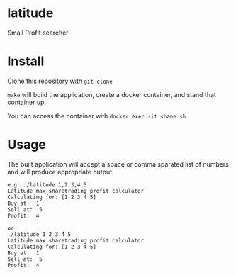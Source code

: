 # latitude
Small Profit searcher

# Install
Clone this repository with `git clone`

`make` will build the application, create a docker container, and stand that container up.

You can access the container with `docker exec -it shane sh`

# Usage
The built application will accept a space or comma sparated list of numbers and will produce appropriate output.
```
e.g. ./latitude 1,2,3,4,5
Latitude max sharetrading profit calculator
Calculating for: [1 2 3 4 5]
Buy at:  1
Sell at:  5
Profit:  4

or
./latitude 1 2 3 4 5
Latitude max sharetrading profit calculator
Calculating for: [1 2 3 4 5]
Buy at:  1
Sell at:  5
Profit:  4
```
